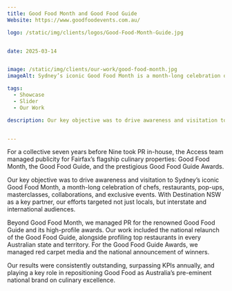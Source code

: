 ```yaml
---
title: Good Food Month and Good Food Guide
Website: https://www.goodfoodevents.com.au/

logo: /static/img/clients/logos/Good-Food-Month-Guide.jpg


date: 2025-03-14


image: /static/img/clients/our-work/good-food-month.jpg
imageAlt: Sydney’s iconic Good Food Month is a month-long celebration of chefs, restaurants, pop-ups, masterclasses, collaborations, and exclusive events.

tags:
  - Showcase
  - Slider
  - Our Work

description: Our key objective was to drive awareness and visitation to Sydney’s iconic Good Food Month, a month-long celebration of chefs, restaurants, pop-ups, masterclasses, collaborations, and exclusive events. With Destination NSW as a key partner, our efforts targeted not just locals, but interstate and international audiences. 


---
```


For a collective seven years before Nine took PR in-house, the Access team managed publicity for Fairfax’s flagship culinary properties: Good Food Month, the Good Food Guide, and the prestigious Good Food Guide Awards. 

Our key objective was to drive awareness and visitation to Sydney’s iconic Good Food Month, a month-long celebration of chefs, restaurants, pop-ups, masterclasses, collaborations, and exclusive events. With Destination NSW as a key partner, our efforts targeted not just locals, but interstate and international audiences. 

Beyond Good Food Month, we managed PR for the renowned Good Food Guide and its high-profile awards. Our work included the national relaunch of the Good Food Guide, alongside profiling top restaurants in every Australian state and territory. For the Good Food Guide Awards, we managed red carpet media and the national announcement of winners.

Our results were consistently outstanding, surpassing KPIs annually, and playing a key role in repositioning Good Food as Australia’s pre-eminent national brand on culinary excellence.


